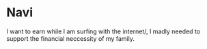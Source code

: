 # Navi
I want to earn while I am surfing with the internet/, I madly needed to support the financial neccessity of my family.
